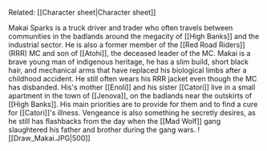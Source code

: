 Related: [[Character sheet|Character sheet]]

Makai Sparks is a truck driver and trader who often travels between communities in the badlands around the megacity of [[High Banks]] and the industrial sector. He is also a former member of the [[Red Road Riders]] (RRR) MC and son of [[Atohi]], the deceased leader of the MC. 
Makai is a brave young man of indigenous heritage, he has a slim build, short black hair, and mechanical arms that have replaced his biological limbs after a childhood accident. He still often wears his RRR jacket even though the MC has disbanded.
His's mother [[Enoli]] and his sister [[Catori]] live in a small apartment in the town of [[Jenova]], on the badlands near the outskirts of [[High Banks]]. His main priorities are to provide for them and to find a cure for [[Catori]]'s illness.
Vengeance is also something he secretly desires, as he still has flashbacks from the day when the [[Mad Wolf]] gang slaughtered his father and brother during the gang wars.
![[Draw_Makai.JPG|500]]
